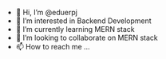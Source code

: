- 👋 Hi, I’m @eduerpj
- 👀 I’m interested in Backend Development
- 🌱 I’m currently learning MERN stack
- 💞️ I’m looking to collaborate on MERN stack
- 📫 How to reach me ...

<!---
eduerdev/eduerdev is a ✨ special ✨ repository because its `README.md` (this file) appears on your GitHub profile.
You can click the Preview link to take a look at your changes.
--->
